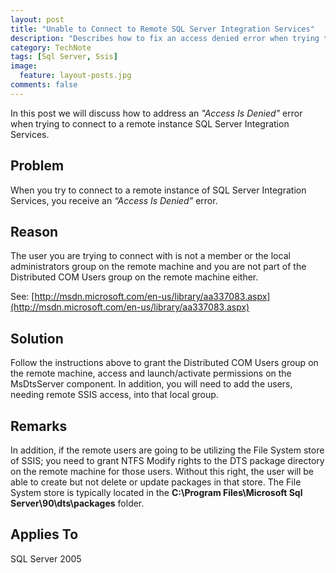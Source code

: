 ```yaml
---
layout: post
title: "Unable to Connect to Remote SQL Server Integration Services"
description: "Describes how to fix an access denied error when trying to connect to a remote instance of SQL Server integration services."
category: TechNote
tags: [Sql Server, Ssis]
image: 
  feature: layout-posts.jpg
comments: false 
---
```

In this post we will discuss how to address an *"Access Is Denied"* error when trying to connect to a remote instance SQL Server Integration Services.

<!-- more -->

## Problem

When you try to connect to a remote instance of SQL Server Integration Services, you receive an *“Access Is Denied”* error.

## Reason

The user you are trying to connect with is not a member or the local administrators group on the remote machine and you are not part of the Distributed COM Users group on the remote machine either.

See: [http://msdn.microsoft.com/en-us/library/aa337083.aspx](http://msdn.microsoft.com/en-us/library/aa337083.aspx)

## Solution

Follow the instructions above to grant the Distributed COM Users group on the remote machine, access and launch/activate permissions on the MsDtsServer component. In addition, you will need to add the users, needing remote SSIS access, into that local group.

## Remarks

In addition, if the remote users are going to be utilizing the File System store of SSIS; you need to grant NTFS Modify rights to the DTS package directory on the remote machine for those users. Without this right, the user will be able to create but not delete or update packages in that store. The File System store is typically located in the **C:\Program Files\Microsoft Sql Server\90\dts\packages** folder.

## Applies To

SQL Server 2005